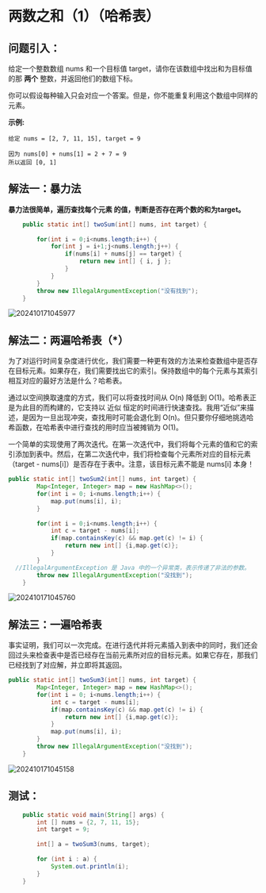 # 两数之和（1）（哈希表）


## 问题引入：

给定一个整数数组 nums 和一个目标值 target，请你在该数组中找出和为目标值的那 **两个** 整数，并返回他们的数组下标。

你可以假设每种输入只会对应一个答案。但是，你不能重复利用这个数组中同样的元素。

**示例:**

```
给定 nums = [2, 7, 11, 15], target = 9

因为 nums[0] + nums[1] = 2 + 7 = 9
所以返回 [0, 1]
```

## 解法一：暴力法

**暴力法很简单，遍历查找每个元素 的值，判断是否存在两个数的和为target。**

```java
	public static int[] twoSum(int[] nums, int target) {
		
		for(int i = 0;i<nums.length;i++) {
			for(int j = i+1;j<nums.length;j++) {
				if(nums[i] + nums[j] == target) {
					return new int[] { i, j };
				}
			}
		}
		throw new IllegalArgumentException("没有找到");
	}
```

![202410171045977](https://panger-1330565050.cos.ap-beijing.myqcloud.com/202410171243350.png)

## 解法二：两遍哈希表（*）

为了对运行时间复杂度进行优化，我们需要一种更有效的方法来检查数组中是否存在目标元素。如果存在，我们需要找出它的索引。保持数组中的每个元素与其索引相互对应的最好方法是什么？哈希表。

通过以空间换取速度的方式，我们可以将查找时间从 O(n) 降低到 O(1)。哈希表正是为此目的而构建的，它支持以 近似 恒定的时间进行快速查找。我用“近似”来描述，是因为一旦出现冲突，查找用时可能会退化到 O(n)。但只要你仔细地挑选哈希函数，在哈希表中进行查找的用时应当被摊销为 O(1)。

一个简单的实现使用了两次迭代。在第一次迭代中，我们将每个元素的值和它的索引添加到表中。然后，在第二次迭代中，我们将检查每个元素所对应的目标元素（target - nums[i]）是否存在于表中。注意，该目标元素不能是 nums[i] 本身！

```java
public static int[] twoSum2(int[] nums, int target) {
		Map<Integer, Integer> map = new HashMap<>();
		for(int i = 0; i<nums.length;i++) {
			map.put(nums[i], i);
		}
		
		for(int i = 0;i<nums.length;i++) {
			int c = target - nums[i];
			if(map.containsKey(c) && map.get(c) != i) {
				return new int[] {i,map.get(c)};
			}
		}		
  //IllegalArgumentException 是 Java 中的一个异常类，表示传递了非法的参数。
		throw new IllegalArgumentException("没找到");	
	}
```

![202410171045760](https://panger-1330565050.cos.ap-beijing.myqcloud.com/202410171243311.png)

## 解法三：一遍哈希表

事实证明，我们可以一次完成。在进行迭代并将元素插入到表中的同时，我们还会回过头来检查表中是否已经存在当前元素所对应的目标元素。如果它存在，那我们已经找到了对应解，并立即将其返回。

```java
public static int[] twoSum3(int[] nums, int target) {
		Map<Integer, Integer> map = new HashMap<>();
		for(int i = 0; i<nums.length;i++) {
			int c = target - nums[i];
			if(map.containsKey(c) && map.get(c) != i) {
				return new int[] {i,map.get(c)};
			}
			map.put(nums[i], i);
		}		
		throw new IllegalArgumentException("没找到");	
	}
```

![202410171045158](https://panger-1330565050.cos.ap-beijing.myqcloud.com/202410171243221.png)

## 测试：

```java
	public static void main(String[] args) {
		int [] nums = {2, 7, 11, 15};
		int target = 9;
		
		int[] a = twoSum3(nums, target);
		
		for (int i : a) {
			System.out.println(i);
		}		
	}
```